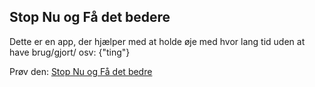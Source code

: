 ## Stop Nu og Få det bedere

 Dette er en app, der hjælper med at holde øje med hvor lang tid uden at have brug/gjort/ osv: {"ting"}

 Prøv den: [Stop Nu og Få det bedre](https://stopnu.lassejlv.dk)
